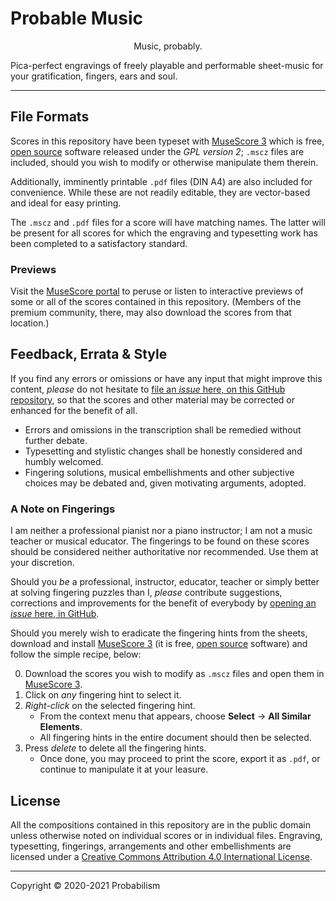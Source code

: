 # Probable Music

<p align="center">Music, probably.</p>

Pica-perfect engravings of freely playable and performable sheet-music for your gratification, fingers, ears and soul.

----

## File Formats

Scores in this repository have been typeset with [MuseScore 3](https://musescore.org/) which is free, [open source](https://github.com/musescore/MuseScore) software released under the *GPL version 2*; `.mscz` files are included, should you wish to modify or otherwise manipulate them therein.

Additionally, imminently printable `.pdf` files (DIN A4) are also included for convenience. While these are not readily editable, they are vector-based and ideal for easy printing.

The `.mscz` and `.pdf` files for a score will have matching names. The latter will be present for all scores for which the engraving and typesetting work has been completed to a satisfactory standard.

### Previews

Visit the [MuseScore portal](https://musescore.com/probabilism) to peruse or listen to interactive previews of some or all of the scores contained in this repository. (Members of the premium community, there, may also download the scores from that location.)


## Feedback, Errata & Style

If you find any errors or omissions or have any input that might improve this content, *please* do not hesitate to [file an *issue* here, on this GitHub repository](https://github.com/probabilism/music/issues), so that the scores and other material may be corrected or enhanced for the benefit of all.

- Errors and omissions in the transcription shall be remedied without further debate.
- Typesetting and stylistic changes shall be honestly considered and humbly welcomed.
- Fingering solutions, musical embellishments and other subjective choices may be debated and, given motivating arguments, adopted.

### A Note on Fingerings

I am neither a professional pianist nor a piano instructor; I am not a music teacher or musical educator. The fingerings to be found on these scores should be considered neither authoritative nor recommended. Use them at your discretion.

Should you *be* a professional, instructor, educator, teacher or simply better at solving fingering puzzles than I, *please* contribute suggestions, corrections and improvements for the benefit of everybody by [opening an *issue* here, in GitHub](https://github.com/probabilism/music/issues).

Should you merely wish to eradicate the fingering hints from the sheets, download and install [MuseScore 3](https://musescore.org/) (it is free, [open source](https://github.com/musescore/MuseScore) software) and follow the simple recipe, below:

0. Download the scores you wish to modify as `.mscz` files and open them in [MuseScore 3](https://musescore.org/).
1. Click on *any* fingering hint to select it.
2. *Right-click* on the selected fingering hint.
   - From the context menu that appears, choose **Select** → **All Similar Elements**.
   - All fingering hints in the entire document should then be selected.
3. Press *delete* to delete all the fingering hints.
   - Once done, you may proceed to print the score, export it as `.pdf`, or continue to manipulate it at your leasure.


## License

All the compositions contained in this repository are in the public domain unless otherwise noted on individual scores or in individual files. Engraving, typesetting, fingerings, arrangements and other embellishments are licensed under a [Creative Commons Attribution 4.0 International License](http://creativecommons.org/licenses/by/4.0/).

----
Copyright © 2020-2021 Probabilism
